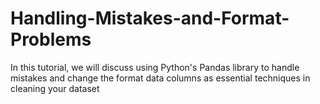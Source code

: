 # Handling-Mistakes-and-Format-Problems
In this tutorial, we will discuss using Python's Pandas library to handle mistakes and change the format data columns as essential techniques in cleaning your dataset
